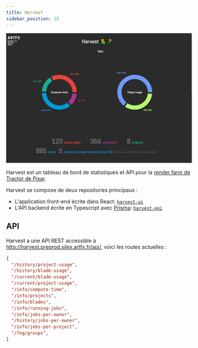 ```yaml
---
title: Harvest
sidebar_position: 15
---
```


![](https://github.com/ArtFXDev/harvest-ui/blob/main/img/harvest_home_page.png?raw=true)

Harvest est un tableau de bord de statistiques et API pour la [render farm de Tractor de Pixar](../Tractor).

Harvest se compose de deux repositories principaux :

- L'application front-end écrite dans React: [`harvest-ui`](https://github.com/ArtFXDev/harvest-ui)
- L'API backend écrite en Typescript avec [Prisma](https://www.prisma.io/): [`harvest-api`](https://github.com/ArtFXDev/harvest-api)

## API

Harvest a une API REST accessible à http://harvest.preprod.silex.artfx.fr/api/, voici les routes actuelles :

```json
{
  "/history/project-usage",
  "/history/blade-usage",
  "/current/blade-usage",
  "/current/project-usage",
  "/info/compute-time",
  "/info/projects",
  "/info/blades",
  "/info/running-jobs",
  "/info/jobs-per-owner",
  "/history/jobs-per-owner",
  "/info/jobs-per-project",
  "/fog/groups",
}
```
